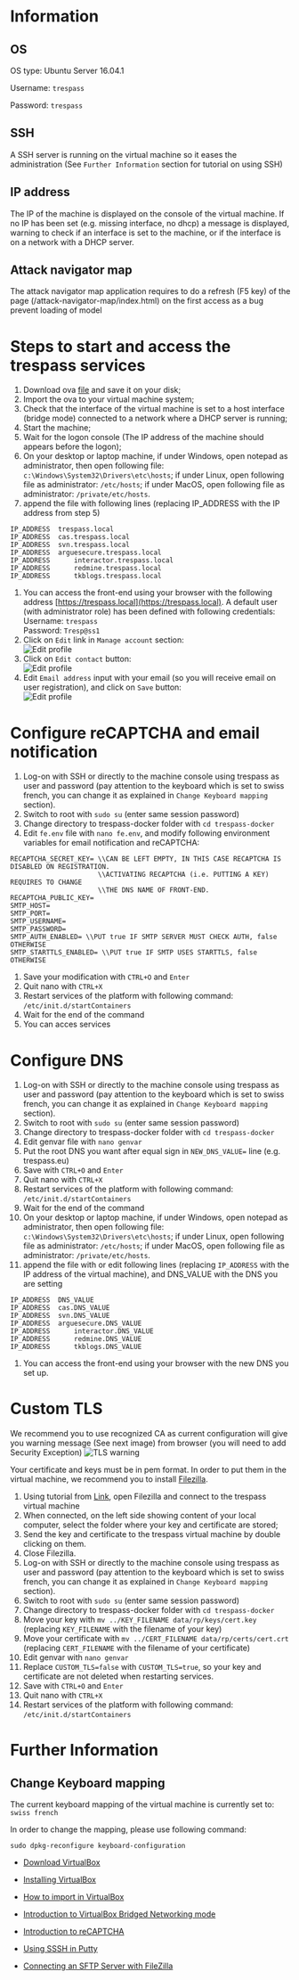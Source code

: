 # Information
## OS
OS type: Ubuntu Server 16.04.1

Username: `trespass` 

Password: `trespass`

## SSH
A SSH server is running on the virtual machine so it eases the administration (See `Further Information` section for tutorial on using SSH)

## IP address
The IP of the machine is displayed on the console of the virtual machine. If no IP has been set (e.g. missing interface, no dhcp) a message is displayed, warning to check if an interface is set to the machine, or if the interface is on a network with a DHCP server.

## Attack navigator map
The attack navigator map application requires to do a refresh (F5 key) of the page (/attack-navigator-map/index.html) on the first access as a bug prevent loading of model

# Steps to start and access the trespass services
1. Download ova [file](https://www.itrust.lu/trespass-enduser.ova) and save it on your disk;
1. Import the ova to your virtual machine system;
1. Check that the interface of the virtual machine is set to a host interface (bridge mode) connected to a network where a DHCP server is running;
1. Start the machine;
1. Wait for the logon console (The IP address of the machine should appears before the logon);
1. On your desktop or laptop machine, if under Windows, open notepad as administrator, then open following file: `c:\Windows\System32\Drivers\etc\hosts`; if under Linux, open following file as administrator: `/etc/hosts`; if under MacOS, open following file as administrator: `/private/etc/hosts`.
1. append the file with following lines (replacing IP_ADDRESS with the IP address from step 5)
```
IP_ADDRESS	trespass.local  
IP_ADDRESS	cas.trespass.local  
IP_ADDRESS	svn.trespass.local  
IP_ADDRESS	arguesecure.trespass.local  
IP_ADDRESS      interactor.trespass.local  
IP_ADDRESS      redmine.trespass.local  
IP_ADDRESS      tkblogs.trespass.local  
```

1. You can access the front-end using your browser with the following address [https://trespass.local](https://trespass.local). A default user (with administrator role) has been defined with following credentials:  
Username: `trespass`  
Password: `Tresp@ss1`
1. Click on `Edit` link in `Manage account` section:  
![Edit profile](./home.png  "Edit profile")
1. Click on `Edit contact` button:  
![Edit profile](./editcontact.png  "Edit contact")
1. Edit `Email address` input with your email (so you will receive email on user registration), and click on `Save` button:  
![Edit profile](./editemail.png  "Edit email")


# Configure reCAPTCHA and email notification
1. Log-on with SSH or directly to the machine console using trespass as user and password (pay attention to the keyboard which is set to swiss french, you can change it as explained in `Change Keyboard mapping` section). 
1. Switch to root with `sudo su` (enter same session password)
1. Change directory to trespass-docker folder with `cd trespass-docker`
1. Edit `fe.env` file with `nano fe.env`, and modify following environment variables for email notification and reCAPTCHA:  
```
RECAPTCHA_SECRET_KEY= \\CAN BE LEFT EMPTY, IN THIS CASE RECAPTCHA IS DISABLED ON REGISTRATION. 
                      \\ACTIVATING RECAPTCHA (i.e. PUTTING A KEY) REQUIRES TO CHANGE
                      \\THE DNS NAME OF FRONT-END. 
RECAPTCHA_PUBLIC_KEY=  
SMTP_HOST=  
SMTP_PORT=  
SMTP_USERNAME=  
SMTP_PASSWORD=  
SMTP_AUTH_ENABLED= \\PUT true IF SMTP SERVER MUST CHECK AUTH, false OTHERWISE  
SMTP_STARTTLS_ENABLED= \\PUT true IF SMTP USES STARTTLS, false OTHERWISE  
```
1. Save your modification with `CTRL+O` and `Enter`
1. Quit nano with `CTRL+X`
1. Restart services of the platform with following command: `/etc/init.d/startContainers`
1. Wait for the end of the command
1. You can acces services

# Configure DNS
1. Log-on with SSH or directly to the machine console using trespass as user and password (pay attention to the keyboard which is set to swiss french, you can change it as explained in `Change Keyboard mapping` section). 
1. Switch to root with `sudo su`  (enter same session password)
1. Change directory to trespass-docker folder with `cd trespass-docker`
1. Edit genvar file with `nano genvar`
1. Put the root DNS you want after equal sign in `NEW_DNS_VALUE=`  line (e.g. trespass.eu)
1. Save with `CTRL+O` and `Enter`
1. Quit nano with `CTRL+X`
1. Restart services of the platform with following command: `/etc/init.d/startContainers`
1. Wait for the end of the command
1. On your desktop or laptop machine, if under Windows, open notepad as administrator, then open following file: `c:\Windows\System32\Drivers\etc\hosts`; if under Linux, open following file as administrator: `/etc/hosts`; if under MacOS, open following file as administrator: `/private/etc/hosts`.
1. append the file with or edit following lines (replacing `IP_ADDRESS` with the IP address of the virtual machine), and DNS_VALUE with the DNS you are setting  
```
IP_ADDRESS	DNS_VALUE  
IP_ADDRESS	cas.DNS_VALUE  
IP_ADDRESS	svn.DNS_VALUE  
IP_ADDRESS	arguesecure.DNS_VALUE  
IP_ADDRESS      interactor.DNS_VALUE  
IP_ADDRESS      redmine.DNS_VALUE  
IP_ADDRESS      tkblogs.DNS_VALUE  
```
1. You can access the front-end using your browser with the new DNS you set up.

# Custom TLS
We recommend you to use recognized CA as current configuration will give you warning message (See next image) from browser (you will need to add Security Exception)
![TLS warning](./TLSException.png  "TLS warning")

Your certificate and keys must be in pem format. In order to put them in the virtual machine, we recommend you to install [Filezilla](https://filezilla-project.org/download.php?type=client).
1. Using tutorial from [Link](https://www.one.com/en/support/faq/how-do-i-connect-to-an-sftp-server-with-filezilla), open Filezilla and connect to the trespass virtual machine
1. When connected, on the left side showing content of your local computer, select the folder where your key and certificate are stored;
1. Send the key and certificate to the trespass virtual machine by double clicking on them.
1. Close Filezilla.
1. Log-on with SSH or directly to the machine console using trespass as user and password (pay attention to the keyboard which is set to swiss french, you can change it as explained in `Change Keyboard mapping` section). 
1. Switch to root with `sudo su` (enter same session password)
1. Change directory to trespass-docker folder with `cd trespass-docker`
1. Move your key with `mv ../KEY_FILENAME data/rp/keys/cert.key` (replacing `KEY_FILENAME` with the filename of your key)
1. Move your certificate with `mv ../CERT_FILENAME data/rp/certs/cert.crt` (replacing `CERT_FILENAME` with the filename of your certificate)
1. Edit genvar with `nano genvar`
1. Replace `CUSTOM_TLS=false` with `CUSTOM_TLS=true`, so your key and certificate are not deleted when restarting services.
1. Save with `CTRL+O` and `Enter`
1. Quit nano with `CTRL+X`
1. Restart services of the platform with following command: `/etc/init.d/startContainers`

# Further Information
## Change Keyboard mapping
The current keyboard mapping of the virtual machine is currently set to: `swiss french`

In order to change the mapping, please use following command:
```
sudo dpkg-reconfigure keyboard-configuration
```

* [Download VirtualBox](https://www.virtualbox.org/)

* [Installing VirtualBox](https://www.virtualbox.org/manual/ch01.html#intro-installing)

* [How to import in VirtualBox](https://www.virtualbox.org/manual/ch01.html#ovf)

* [Introduction to VirtualBox Bridged Networking mode](https://www.linuxbabe.com/virtualbox/a-pretty-good-introduction-to-virtualbox-bridged-networking-mode)

* [Introduction to reCAPTCHA](https://www.google.com/recaptcha/intro/)

* [Using SSSH in Putty](https://mediatemple.net/community/products/dv/204404604/using-ssh-in-putty-)

* [Connecting an SFTP Server with FileZilla](https://www.one.com/en/support/faq/how-do-i-connect-to-an-sftp-server-with-filezilla)
